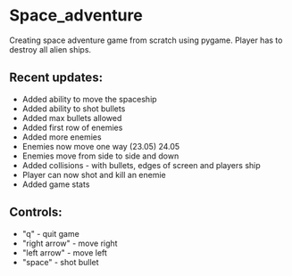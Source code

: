 # Space_adventure
Creating space adventure game from scratch using pygame. Player has to destroy all alien ships.

## Recent updates:
- Added ability to move the spaceship
- Added ability to shot bullets
- Added max bullets allowed
- Added first row of enemies
- Added more enemies
- Enemies now move one way (23.05)
24.05
- Enemies move from side to side and down
- Added collisions - with bullets, edges of screen and players ship
- Player can now shot and kill an enemie
- Added game stats

## Controls:
- "q" - quit game
- "right  arrow" - move right
- "left arrow" - move left
- "space" - shot bullet

